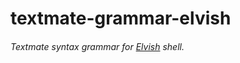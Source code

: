 # textmate-grammar-elvish

###### Textmate syntax grammar for [Elvish](https://github.com/elves/elvish) shell.
